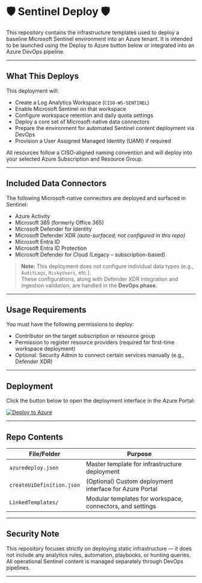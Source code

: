 # 🛡️ Sentinel Deploy 🛡️

This repository contains the infrastructure templates used to deploy a baseline Microsoft Sentinel environment into an Azure tenant. 
It is intended to be launched using the Deploy to Azure button below or integrated into an Azure DevOps pipeline.

---

## What This Deploys

This deployment will:

- Create a Log Analytics Workspace (`CISO-WS-SENTINEL`)
- Enable Microsoft Sentinel on that workspace
- Configure workspace retention and daily quota settings
- Deploy a core set of Microsoft-native data connectors
- Prepare the environment for automated Sentinel content deployment via DevOps
- Provision a User Assigned Managed Identity (UAMI) if required

All resources follow a CISO-aligned naming convention and will deploy into your selected Azure Subscription and Resource Group.

---

## Included Data Connectors

The following Microsoft-native connectors are deployed and surfaced in Sentinel:

- Azure Activity  
- Microsoft 365 (formerly Office 365)  
- Microsoft Defender for Identity  
- Microsoft Defender XDR *(auto-surfaced; not configured in this repo)*  
- Microsoft Entra ID  
- Microsoft Entra ID Protection  
- Microsoft Defender for Cloud (Legacy – subscription-based)

> **Note:** This deployment does not configure individual data types (e.g., `AuditLogs`, `RiskyUsers`, etc.).  
> These configurations, along with Defender XDR integration and ingestion validation, are handled in the **DevOps phase**.

---

## Usage Requirements

You must have the following permissions to deploy:

- Contributor on the target subscription or resource group
- Permission to register resource providers (required for first-time workspace deployment)
- Optional: Security Admin to connect certain services manually (e.g., Defender XDR)

---

## Deployment

Click the button below to open the deployment interface in the Azure Portal:

[![Deploy to Azure](https://aka.ms/deploytoazurebutton)](https://portal.azure.com/#create/Microsoft.Template/uri/https%3A%2F%2Fraw.githubusercontent.com%2FJ-HEARD%2Fsentinel-deploy-ui%2Fmain%2Fazuredeploy.json)

---

## Repo Contents

| File/Folder               | Purpose                                                         |
|---------------------------|-----------------------------------------------------------------|
| `azuredeploy.json`        | Master template for infrastructure deployment                   |
| `createUiDefinition.json` | (Optional) Custom deployment interface for Azure Portal         |
| `LinkedTemplates/`        | Modular templates for workspace, connectors, and settings       |

---

## Security Note

This repository focuses strictly on deploying static infrastructure — it does not include any analytics rules, automation, playbooks, or hunting queries.  
All operational Sentinel content is managed separately through DevOps pipelines.


---
